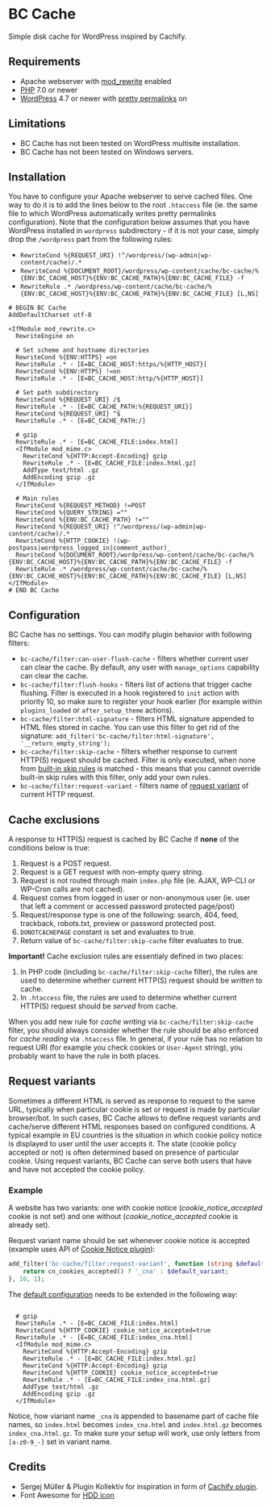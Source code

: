 # BC Cache

Simple disk cache for WordPress inspired by Cachify.

## Requirements
* Apache webserver with [mod_rewrite](https://httpd.apache.org/docs/current/mod/mod_rewrite.html) enabled
* [PHP](https://secure.php.net/) 7.0 or newer
* [WordPress](https://wordpress.org/) 4.7 or newer with [pretty permalinks](https://codex.wordpress.org/Using_Permalinks) on

## Limitations

* BC Cache has not been tested on WordPress multisite installation.
* BC Cache has not been tested on Windows servers.

## Installation

You have to configure your Apache webserver to serve cached files. One way to do it is to add the lines below to the root `.htaccess` file (ie. the same file to which WordPress automatically writes pretty permalinks configuration). Note that the configuration below assumes that you have WordPress installed in `wordpress` subdirectory - if it is not your case, simply drop the `/wordpress` part from the following rules:

* `RewriteCond %{REQUEST_URI} !^/wordpress/(wp-admin|wp-content/cache)/.*`
* `RewriteCond %{DOCUMENT_ROOT}/wordpress/wp-content/cache/bc-cache/%{ENV:BC_CACHE_HOST}%{ENV:BC_CACHE_PATH}%{ENV:BC_CACHE_FILE} -f`
* `RewriteRule .* /wordpress/wp-content/cache/bc-cache/%{ENV:BC_CACHE_HOST}%{ENV:BC_CACHE_PATH}%{ENV:BC_CACHE_FILE} [L,NS]`

```.apacheconf
# BEGIN BC Cache
AddDefaultCharset utf-8

<IfModule mod_rewrite.c>
  RewriteEngine on

  # Set scheme and hostname directories
  RewriteCond %{ENV:HTTPS} =on
  RewriteRule .* - [E=BC_CACHE_HOST:https/%{HTTP_HOST}]
  RewriteCond %{ENV:HTTPS} !=on
  RewriteRule .* - [E=BC_CACHE_HOST:http/%{HTTP_HOST}]

  # Set path subdirectory
  RewriteCond %{REQUEST_URI} /$
  RewriteRule .* - [E=BC_CACHE_PATH:%{REQUEST_URI}]
  RewriteCond %{REQUEST_URI} ^$
  RewriteRule .* - [E=BC_CACHE_PATH:/]

  # gzip
  RewriteRule .* - [E=BC_CACHE_FILE:index.html]
  <IfModule mod_mime.c>
    RewriteCond %{HTTP:Accept-Encoding} gzip
    RewriteRule .* - [E=BC_CACHE_FILE:index.html.gz]
    AddType text/html .gz
    AddEncoding gzip .gz
  </IfModule>

  # Main rules
  RewriteCond %{REQUEST_METHOD} !=POST
  RewriteCond %{QUERY_STRING} =""
  RewriteCond %{ENV:BC_CACHE_PATH} !=""
  RewriteCond %{REQUEST_URI} !^/wordpress/(wp-admin|wp-content/cache)/.*
  RewriteCond %{HTTP_COOKIE} !(wp-postpass|wordpress_logged_in|comment_author)_
  RewriteCond %{DOCUMENT_ROOT}/wordpress/wp-content/cache/bc-cache/%{ENV:BC_CACHE_HOST}%{ENV:BC_CACHE_PATH}%{ENV:BC_CACHE_FILE} -f
  RewriteRule .* /wordpress/wp-content/cache/bc-cache/%{ENV:BC_CACHE_HOST}%{ENV:BC_CACHE_PATH}%{ENV:BC_CACHE_FILE} [L,NS]
</IfModule>
# END BC Cache
```

## Configuration

BC Cache has no settings. You can modify plugin behavior with following filters:
* `bc-cache/filter:can-user-flush-cache` - filters whether current user can clear the cache. By default, any user with `manage_options` capability can clear the cache.
* `bc-cache/filter:flush-hooks` - filters list of actions that trigger cache flushing. Filter is executed in a hook registered to `init` action with priority 10, so make sure to register your hook earlier (for example within `plugins_loaded` or `after_setup_theme` actions).
* `bc-cache/filter:html-signature` - filters HTML signature appended to HTML files stored in cache. You can use this filter to get rid of the signature: `add_filter('bc-cache/filter:html-signature', '__return_empty_string');`
* `bc-cache/filter:skip-cache` - filters whether response to current HTTP(S) request should be cached. Filter is only executed, when none from [built-in skip rules](#cache-exclusions) is matched - this means that you cannot override built-in skip rules with this filter, only add your own rules.
* `bc-cache/filter:request-variant` - filters name of [request variant](#request-variants) of current HTTP request.

## Cache exclusions

A response to HTTP(S) request is cached by BC Cache if **none** of the conditions below is true:

1. Request is a POST request.
1. Request is a GET request with non-empty query string.
1. Request is not routed through main `index.php` file (ie. AJAX, WP-CLI or WP-Cron calls are not cached).
1. Request comes from logged in user or non-anonymous user (ie. user that left a comment or accessed password protected page/post)
1. Request/response type is one of the following: search, 404, feed, trackback, robots.txt, preview or password protected post.
1. `DONOTCACHEPAGE` constant is set and evaluates to true.
1. Return value of `bc-cache/filter:skip-cache` filter evaluates to true.

**Important!** Cache exclusion rules are essentialy defined in two places:
1. In PHP code (including `bc-cache/filter:skip-cache` filter), the rules are used to determine whether current HTTP(S) request should be *written* to cache.
1. In `.htaccess` file, the rules are used to determine whether current HTTP(S) request should be *served* from cache.

When you add new rule for *cache writing* via `bc-cache/filter:skip-cache` filter, you should always consider whether the rule should be also enforced for *cache reading* via `.htaccess` file. In general, if your rule has no relation to request URI (for example you check cookies or `User-Agent` string), you probably want to have the rule in both places.

## Request variants

Sometimes a different HTML is served as response to request to the same URL, typically when particular cookie is set or request is made by particular browser/bot. In such cases, BC Cache allows to define request variants and cache/serve different HTML responses based on configured conditions. A typical example in EU countries is the situation in which cookie policy notice is displayed to user until the user accepts it. The state (cookie policy accepted or not) is often determined based on presence of particular cookie. Using request variants, BC Cache can serve both users that have and have not accepted the cookie policy.

### Example

A website has two variants: one with cookie notice (_cookie_notice_accepted_ cookie is not set) and one without (_cookie_notice_accepted_ cookie is already set).

Request variant name should be set whenever cookie notice is accepted (example uses API of [Cookie Notice plugin](https://wordpress.org/plugins/cookie-notice/)):
```php
add_filter('bc-cache/filter:request-variant', function (string $default_variant): string {
    return cn_cookies_accepted() ? '_cna' : $default_variant;
}, 10, 1);
```

The [default configuration](#installation) needs to be extended in the following way:

```.apacheconf

  # gzip
  RewriteRule .* - [E=BC_CACHE_FILE:index.html]
  RewriteCond %{HTTP_COOKIE} cookie_notice_accepted=true
  RewriteRule .* - [E=BC_CACHE_FILE:index_cna.html]
  <IfModule mod_mime.c>
    RewriteCond %{HTTP:Accept-Encoding} gzip
    RewriteRule .* - [E=BC_CACHE_FILE:index.html.gz]
    RewriteCond %{HTTP:Accept-Encoding} gzip
    RewriteCond %{HTTP_COOKIE} cookie_notice_accepted=true
    RewriteRule .* - [E=BC_CACHE_FILE:index_cna.html.gz]
    AddType text/html .gz
    AddEncoding gzip .gz
  </IfModule>
```

Notice, how viariant name `_cna` is appended to basename part of cache file names, so `index.html` becomes `index_cna.html` and `index.html.gz` becomes `index_cna.html.gz`. To make sure your setup will work, use only letters from `[a-z0-9_-]` set in variant name.

## Credits

* Sergej Müller & Plugin Kollektiv for inspiration in form of [Cachify plugin](https://wordpress.org/plugins/cachify/).
* Font Awesome for [HDD icon](http://fontawesome.io/icon/hdd-o/)
